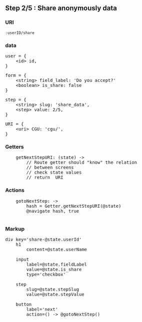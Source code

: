 

## Step 2/5 : Share anonymously data

### URI

`:userID/share`


### data

<pre>
user = {
	&lt;id&gt; id,
}
</pre>
<pre>
form = {
    &lt;string&gt; field_label: 'Do you accept?'
    &lt;boolean&gt; is_share: false
}
</pre>
<pre>
step = {
	&lt;string&gt; slug: 'share_data',
	&lt;step&gt; value: 2/5,
}
</pre>
<pre>
URI = {
	&lt;uri&gt; CGU: 'cgu/',
}
</pre>


### Getters

<pre>
    getNextStepURI: (state) ->
        // Route getter should "know" the relation
        // between screens
        // check state values
        // return <URI> URI
</pre>


### Actions

<pre>
    gotoNextStep: ->
        hash = Getter.getNextStepURI(@state)
        @navigate hash, true

</pre>


### Markup
<pre>
div key='share-@state.userId'
	h1
		content=@state.userName

    input
        label=@state.fieldLabel
        value=@state.is_share
        type='checkbox'

	step
		slug=@state.stepSlug
		value=@state.stepValue

	button
		label='next'
		action=() -> @gotoNextStep()
</pre>
